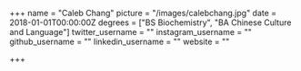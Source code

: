 +++
name = "Caleb Chang"
picture = "/images/calebchang.jpg"
date = 2018-01-01T00:00:00Z
degrees = ["BS Biochemistry", "BA Chinese Culture and Language"]
twitter_username = ""
instagram_username = ""
github_username = ""
linkedin_username = ""
website = ""

+++
